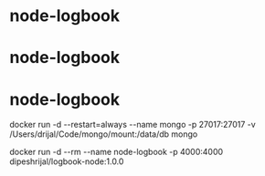 # node-logbook
# node-logbook
# node-logbook


docker run -d --restart=always --name mongo -p 27017:27017 -v /Users/drijal/Code/mongo/mount:/data/db mongo

docker run -d --rm --name node-logbook -p 4000:4000 dipeshrijal/logbook-node:1.0.0